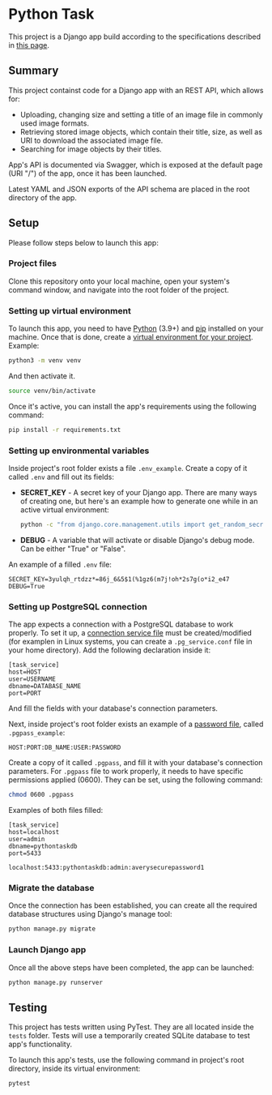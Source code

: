 # Python Task
This project is a Django app build according to the specifications described in [this page](https://gitlab.futuremind.dev/fm-public/python-task).

## Summary
This project containst code for a Django app with an REST API, which allows for:

- Uploading, changing size and setting a title of an image file in commonly used image formats.
- Retrieving stored image objects, which contain their title, size, as well as URI to download the associated image file.
- Searching for image objects by their titles.

App's API is documented via Swagger, which is exposed at the default page (URI "/") of the app, once it has been launched.

Latest YAML and JSON exports of the API schema are placed in the root directory of the app.

## Setup
Please follow steps below to launch this app:

### Project files
Clone this repository onto your local machine, open your system's command window, and navigate into the root folder of the project.

### Setting up virtual environment
To launch this app, you need to have [Python](https://www.python.org/) (3.9+) and [pip](https://pip.pypa.io/en/stable/getting-started/) installed on your machine.
Once that is done, create a [virtual environment for your project](https://docs.python.org/3/library/venv.html). Example:

```bash
python3 -m venv venv
```

And then activate it.

```bash
source venv/bin/activate
```

Once it's active, you can install the app's requirements using the following command:

```bash
pip install -r requirements.txt
```

### Setting up environmental variables
Inside project's root folder exists a file `.env_example`. Create a copy of it called `.env` and fill out its fields:

- **SECRET_KEY** - A secret key of your Django app. There are many ways of creating one, but here's an example how to generate one 
while in an active virtual environment:
  ```bash
  python -c "from django.core.management.utils import get_random_secret_key; print(get_random_secret_key())"
  ```
- **DEBUG** - A variable that will activate or disable Django's debug mode. Can be either "True" or "False".

An example of a filled `.env` file:

```
SECRET_KEY=3yulqh_rtdzz*=86j_6&5$1(%1gz6(m7j!oh*2s7g(o*i2_e47
DEBUG=True
```

### Setting up PostgreSQL connection
The app expects a connection with a PostgreSQL database to work properly.
To set it up, a [connection service file](https://www.postgresql.org/docs/current/libpq-pgservice.html) must be created/modified (for examplen in Linux systems, you can create a `.pg_service.conf` file in your home directory).
Add the following declaration inside it:
```
[task_service]
host=HOST
user=USERNAME
dbname=DATABASE_NAME
port=PORT
```
And fill the fields with your database's connection parameters.

Next, inside project's root folder exists an example of a [password file](https://www.postgresql.org/docs/current/libpq-pgpass.html), called `.pgpass_example`: 
```
HOST:PORT:DB_NAME:USER:PASSWORD
```
Create a copy of it called `.pgpass`, and fill it with your database's connection parameters.
For `.pgpass` file to work properly, it needs to have specific permissions applied (0600). They can be set, using the following command:
```bash
chmod 0600 .pgpass
```

Examples of both files filled:
```
[task_service]
host=localhost
user=admin
dbname=pythontaskdb
port=5433
```
```
localhost:5433:pythontaskdb:admin:averysecurepassword1
```

### Migrate the database
Once the connection has been established, you can create all the required database structures using Django's manage tool:
```bash
python manage.py migrate
```

### Launch Django app
Once all the above steps have been completed, the app can be launched:
```bash
python manage.py runserver
```

## Testing
This project has tests written using PyTest. They are all located inside the `tests` folder. Tests will use a temporarily created SQLite database to test app's functionality.

To launch this app's tests, use the following command in project's root directory, inside its virtual environment:
```bash
pytest
```
